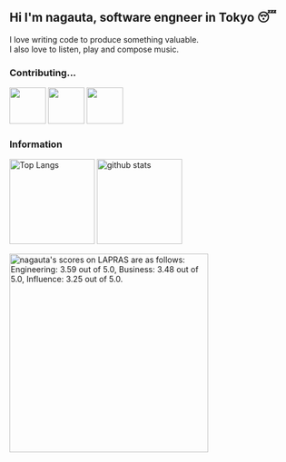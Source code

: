 ## Hi I'm nagauta, software engneer in Tokyo 😴
I love writing code to produce something valuable.<br> I also love to listen, play and compose music.

### Contributing...
<a title="Install raycast-bard-ai Raycast Extension" href="https://www.raycast.com/nagauta/chatwork-search"><img src="https://www.raycast.com/nagauta/chatwork-search/install_button@2x.png" height="64" alt="" style="height: 64px;"></a>
<a title="Install raycast-bard-ai Raycast Extension" href="https://www.raycast.com/nagauta/sequel-ace"><img src="https://www.raycast.com/nagauta/sequel-ace/install_button@2x.png" height="64" alt="" style="height: 64px;"></a>
<a title="Install raycast-bard-ai Raycast Extension" href="https://www.raycast.com/nagauta/nippon-colors"><img src="https://www.raycast.com/nagauta/nippon-colors/install_button@2x.png" height="64" alt="" style="height: 64px;"></a>

### Information
<p align="left"> 
  <img alt="Top Langs" height="150px" src="https://github-readme-stats.vercel.app/api?username=nagauta&theme=tokyonight" />
  <img alt="github stats" height="150px" src="https://github-readme-stats.vercel.app/api/top-langs/?username=nagauta&layout=compact&theme=tokyonight" />
</p>

<!--START_SECTION:lapras-card-->
<p ><a href="https://lapras.com/public/nagauta" target="_blank" rel="noopener noreferrer"><img alt="nagauta's scores on LAPRAS are as follows: Engineering: 3.59 out of 5.0, Business: 3.48 out of 5.0, Influence: 3.25 out of 5.0." src="https://lapras-card-generator.vercel.app/api/svg?e=3.59&b=3.48&i=3.25&b1=%23020E27&b2=%230E5593&i1=%23030E21&i2=%231688BF&l=en" width="350" ></a></p>
<!--END_SECTION:lapras-card-->
